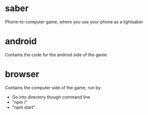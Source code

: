 # saber
Phone-to-computer game, where you use your phone as a lightsaber

# android
Contains the code for the android side of the game

# browser
Contains the computer side of the game, run by:
- Go into directory though command line
- "npm i"
- "npm start"
